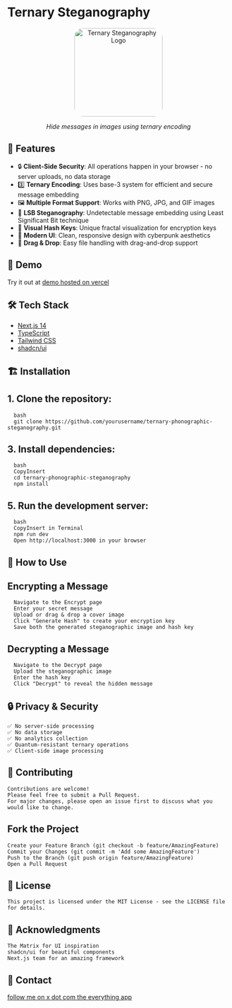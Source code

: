 # Ternary Steganography

<div align="center"><img src="https://favourable.group/wp-content/uploads/2023/08/page_loader_small_cropped.gif" alt="Ternary Steganography Logo" width="200" style="border-radius: 20px; overflow: hidden; display: block;" /><p><em>Hide messages in images using ternary encoding</em></p></div>



## 🌟 Features

- 🔒 **Client-Side Security**: All operations happen in your browser - no server uploads, no data storage
- 3️⃣ **Ternary Encoding**: Uses base-3 system for efficient and secure message embedding
- 🖼️ **Multiple Format Support**: Works with PNG, JPG, and GIF images
- 🎯 **LSB Steganography**: Undetectable message embedding using Least Significant Bit technique
- 🔑 **Visual Hash Keys**: Unique fractal visualization for encryption keys
- 🎨 **Modern UI**: Clean, responsive design with cyberpunk aesthetics
- 📱 **Drag & Drop**: Easy file handling with drag-and-drop support

## 🚀 Demo

Try it out at [demo hosted on vercel](https://ternarysteganography.vercel.app/)

## 🛠️ Tech Stack

- [Next.js 14](https://nextjs.org/)
- [TypeScript](https://www.typescriptlang.org/)
- [Tailwind CSS](https://tailwindcss.com/)
- [shadcn/ui](https://ui.shadcn.com/)

## 🏗️ Installation

## 1. Clone the repository:
      bash
      git clone https://github.com/yourusername/ternary-phonographic-steganography.git

## 3. Install dependencies:
      bash
      CopyInsert
      cd ternary-phonographic-steganography
      npm install

## 5. Run the development server:
      bash
      CopyInsert in Terminal
      npm run dev
      Open http://localhost:3000 in your browser

## 📖 How to Use

## Encrypting a Message
      Navigate to the Encrypt page
      Enter your secret message
      Upload or drag & drop a cover image
      Click "Generate Hash" to create your encryption key
      Save both the generated steganographic image and hash key

## Decrypting a Message
      Navigate to the Decrypt page
      Upload the steganographic image
      Enter the hash key
      Click "Decrypt" to reveal the hidden message


## 🔒 Privacy & Security
    ✅ No server-side processing
    ✅ No data storage
    ✅ No analytics collection
    ✅ Quantum-resistant ternary operations
    ✅ Client-side image processing


## 🤝 Contributing
    Contributions are welcome! 
    Please feel free to submit a Pull Request. 
    For major changes, please open an issue first to discuss what you would like to change.

## Fork the Project
    Create your Feature Branch (git checkout -b feature/AmazingFeature)
    Commit your Changes (git commit -m 'Add some AmazingFeature')
    Push to the Branch (git push origin feature/AmazingFeature)
    Open a Pull Request

## 📝 License
    This project is licensed under the MIT License - see the LICENSE file for details.

## 🙏 Acknowledgments
    The Matrix for UI inspiration
    shadcn/ui for beautiful components
    Next.js team for an amazing framework
## 📧 Contact
[follow me on x dot com the everything app](https://x.com/fractalfinances)
